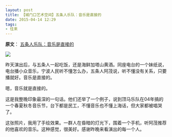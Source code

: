 ```yaml
---
layout: post
title: 【城门口艺术空间】五条人乐队：音乐是直接的
date: 2015-04-14 12:29
tags:
- 往来
---
```

**原文**：
[五条人乐队：音乐是直接的](https://mp.weixin.qq.com/s?__biz=Mzg3NTM3MzA5MQ==&mid=2247492348&idx=1&sn=232bf41c5c78b08515554f8de3019431&source=41#wechat_redirect)

<img src="http://mmbiz.qpic.cn/mmbiz/ZOx97H2ghWx6ToiaibZsRElEfa5jZ79ibbiazPDaq2ibTJPpjJKLtdAjOI4Ys5iaYUYA8WBP1Kg1816MIzJZE37Fvptg/640?tp=webp&wxfrom=5">

昨天演出后，与五条人一起吃饭，还是海鲜加塔山黄酒。同座电台的一个妹纸说，电台播小众音乐，宁波人民听不懂怎么办，五条人阿茂说，听不懂没有关系，只要播就好。音乐是直接的。

嗯，音乐就是直接的。

这是我整晚印象最深的一句话。他们还举了一个例子，说到顶马乐队在04年搞的一个春夏秋冬音乐节，台下都是民工，不懂音乐也不懂上海话，但大家都被唱哭了。

这张照片，我用了手绘效果。一群人在昏暗的灯光下，围着一个手机，听阿茂推荐的他喜欢的音乐。这种感觉，很美好。感谢昨晚来看演出的每一个人。
